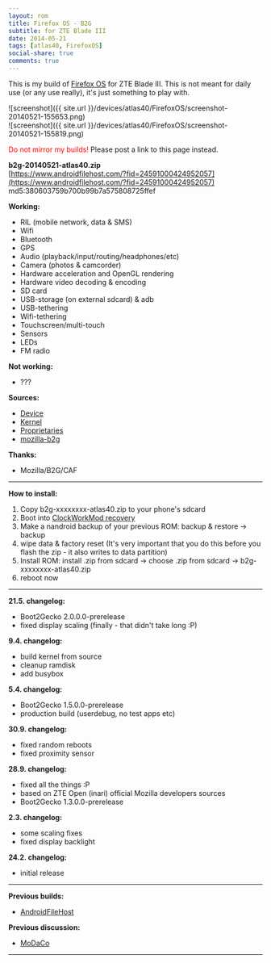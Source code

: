 ```yaml
---
layout: rom
title: Firefox OS - B2G
subtitle: for ZTE Blade III
date: 2014-05-21
tags: [atlas40, FirefoxOS]
social-share: true
comments: true
---
```


This is my build of [Firefox OS](https://www.mozilla.org/en-US/firefoxos/) for ZTE Blade III. This is not meant for daily use (or any use really), it's just something to play with.

![screenshot]({{ site.url }}/devices/atlas40/FirefoxOS/screenshot-20140521-155653.png)  
![screenshot]({{ site.url }}/devices/atlas40/FirefoxOS/screenshot-20140521-155819.png)

<span style="color:#FF0000;">Do not mirror my builds!</span> Please post a link to this page instead.

**b2g-20140521-atlas40.zip**  
[https://www.androidfilehost.com/?fid=24591000424952057](https://www.androidfilehost.com/?fid=24591000424952057)  
md5:380603759b700b99b7a575808725ffef

**Working:**

- RIL (mobile network, data & SMS)
- Wifi
- Bluetooth
- GPS
- Audio (playback/input/routing/headphones/etc)
- Camera (photos & camcorder)
- Hardware acceleration and OpenGL rendering
- Hardware video decoding & encoding
- SD card
- USB-storage (on external sdcard) & adb
- USB-tethering
- Wifi-tethering
- Touchscreen/multi-touch
- Sensors
- LEDs
- FM radio

**Not working:**

- ???

**Sources:**

- [Device](https://github.com/KonstaT/android_device_zte_atlas40/tree/b2g)
- [Kernel](https://github.com/KonstaT/android_kernel_zte_msm7x27a/tree/ics_chocolate_rb4.2)
- [Proprietaries](https://github.com/KonstaT/proprietary_vendor_zte/tree/ics_chocolate_rb4.2)
- [mozilla-b2g](https://github.com/mozilla-b2g)

**Thanks:**

- Mozilla/B2G/CAF

----

**How to install:**

1. Copy b2g-xxxxxxxx-atlas40.zip to your phone's sdcard
2. Boot into [ClockWorkMod recovery](/devices/atlas40/CWM)
3. Make a nandroid backup of your previous ROM: backup & restore -> backup
4. wipe data & factory reset (It's very important that you do this before you flash the zip - it also writes to data partition)
5. Install ROM: install .zip from sdcard -> choose .zip from sdcard -> b2g-xxxxxxxx-atlas40.zip
6. reboot now

----

**21.5. changelog:**

- Boot2Gecko 2.0.0.0-prerelease
- fixed display scaling (finally - that didn't take long :P)

**9.4. changelog:**

- build kernel from source
- cleanup ramdisk
- add busybox

**5.4. changelog:**

- Boot2Gecko 1.5.0.0-prerelease
- production build (userdebug, no test apps etc)

**30.9. changelog:**

- fixed random reboots
- fixed proximity sensor

**28.9. changelog:**

- fixed all the things :P
- based on ZTE Open (inari) official Mozilla developers sources
- Boot2Gecko 1.3.0.0-prerelease

**2.3. changelog:**

- some scaling fixes
- fixed display backlight

**24.2. changelog:**

- initial release

----

**Previous builds:**

- [AndroidFileHost](https://www.androidfilehost.com/?w=files&flid=89887)

**Previous discussion:**

- [MoDaCo](http://www.modaco.com/topic/360986-firefox-os-b2g/)

----
